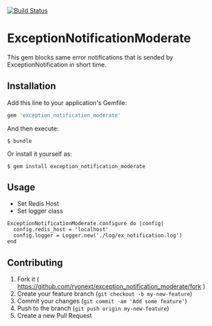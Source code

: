 [![Build Status](https://travis-ci.org/ryonext/exception_notification_moderate.svg?branch=master)](https://travis-ci.org/ryonext/exception_notification_moderate)

# ExceptionNotificationModerate

This gem blocks same error notifications that is sended by ExceptionNotification in short time.


## Installation

Add this line to your application's Gemfile:

```ruby
gem 'exception_notification_moderate'
```

And then execute:

    $ bundle

Or install it yourself as:

    $ gem install exception_notification_moderate

## Usage

* Set Redis Host
* Set logger class

```
ExceptionNotificationModerate.configure do |config|
  config.redis_host = 'localhost'
  config.logger = Logger.new('./log/ex_notification.log')
end
```

## Contributing

1. Fork it ( https://github.com/ryonext/exception_notification_moderate/fork )
2. Create your feature branch (`git checkout -b my-new-feature`)
3. Commit your changes (`git commit -am 'Add some feature'`)
4. Push to the branch (`git push origin my-new-feature`)
5. Create a new Pull Request

